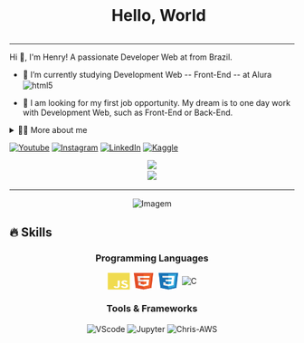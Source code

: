 
<!--título-->
<div id="user-content-toc">
  <ul align="center">
    <summary><h1 style="display: inline-block">Hello, World</h1></summary>
</div>
<hr>

<!-- Presentation -->
<p>
  Hi 👋, I'm Henry! A passionate Developer Web at from Brazil.

  - 🌱 I’m currently studying Development Web -- Front-End -- at Alura   <img align="center" alt="html5" src="https://img.shields.io/badge/Edx-193A3E?style=for-the-badge&logo=edx&logoColor=white" />

  - 🔭 I am looking for my first job opportunity. My dream is to one day work with Development Web, such as Front-End or Back-End.
</p>

<!-- Dropdown -->
<details>
  <summary>👨‍💻 More about me</summary>

  - 💬 I am 16 years old, currently living in Brazil. I have experience in HTML, CSS, JS and C. I'm too, have been studying Programming Logic and JavaScript since 2021.

  - ⚡ I enjoy reading, whether it's a good book, manga, or comics, as well as watching movies and playing games! I believe that our personal interests contribute to a more refined perception of things and problem-solving. \o/
</details>

<!-- Links -->
[![Youtube](https://img.shields.io/badge/YouTube-FF0000?style=for-the-badge&logo=youtube&logoColor=white)](#)
[![Instagram](https://img.shields.io/badge/Instagram-E4405F?style=for-the-badge&logo=instagram&logoColor=white)](#)
[![LinkedIn](https://img.shields.io/badge/LinkedIn-0077B5?style=for-the-badge&logo=linkedin&logoColor=white)](#)
[![Kaggle](https://img.shields.io/badge/Kaggle-20BEFF?style=for-the-badge&logo=Kaggle&logoColor=white)](#)

<!-- GithubStats -->
<div align="center">
<img src="https://github-readme-stats.vercel.app/api?username=HenryTH-frontend&show_icons=true&theme=radical" width="500">
<br>
<img src="https://camo.githubusercontent.com/7a00de81fdae384b076a33faa1d2fd7f8b0f17fff5bf7064dbd20ad20b0b6f90/68747470733a2f2f6769746875622d726561646d652d73746174732e76657263656c2e6170702f6170692f70696e3f757365726e616d653d616e7572616768617a7261267265706f3d6769746875622d726561646d652d7374617473267469746c655f636f6c6f723d6666662669636f6e5f636f6c6f723d66396639663926746578745f636f6c6f723d3966396639662662675f636f6c6f723d313531353135" width="500">
  <hr>
<!-- GIF -->
<p align="center">
  <img align="center" src="https://github.com/VariableBee/VariableBee/assets/77739311/4e9f41af-6b57-49a7-b15a-74322e96b4d7" alt="Imagem">
</p>
</div>

## 🔥 Skills
<!-- Skills: Programming Languages -->
  <div style="flex-basis: 48%;" align="center">
    <h3>Programming Languages</h3>
    <img align="center" alt="Js" height="30" width="40" src="https://raw.githubusercontent.com/devicons/devicon/master/icons/javascript/javascript-plain.svg">
    <img align="center" alt="HTML" height="30" width="40" src="https://raw.githubusercontent.com/devicons/devicon/master/icons/html5/html5-original.svg">
    <img align="center" alt="CSS" height="30" width="40" src="https://raw.githubusercontent.com/devicons/devicon/master/icons/css3/css3-original.svg">
    <img align="center" alt="C" height="30" width="40" src="https://cdn.jsdelivr.net/gh/devicons/devicon/icons/c/c-original.svg">
  </div>
  
  <!-- Skills: Tools & Frameworks -->
  <div style="flex-basis: 48%;" align="center">
    <h3>Tools & Frameworks</h3>
    <img align="center" alt="VScode" height="30" width="40" src="https://cdn.jsdelivr.net/gh/devicons/devicon/icons/vscode/vscode-original.svg">
    <img align="center" alt="Jupyter" height="30" width="40" src="https://cdn.jsdelivr.net/gh/devicons/devicon/icons/jupyter/jupyter-original.svg">
    <img align="center" alt="Chris-AWS" height="30" width="40" src="https://cdn.jsdelivr.net/gh/devicons/devicon/icons/git/git-original.svg">
  </div>
